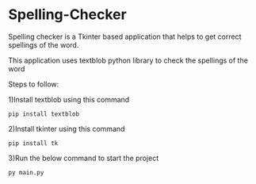 # Spelling-Checker
Spelling checker is a Tkinter based application that helps to get correct spellings of the word.


This application uses textblob python library to check the spellings of the word

Steps to follow:

1)Install textblob using this command 

```pip install textblob```

2)Install tkinter using this command

```pip install tk```

3)Run the below command to start the project

`py main.py`

